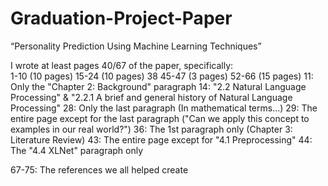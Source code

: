# Graduation-Project-Paper
“Personality Prediction Using Machine Learning Techniques”

I wrote at least pages 40/67 of the paper, specifically: <br>
1-10 (10 pages)
15-24 (10 pages)
38
45-47 (3 pages)
52-66 (15 pages)
11: Only the "Chapter 2: Background" paragraph 
14: "2.2 Natural Language Processing" & "2.2.1 A brief and general history of Natural Language Processing"
28: Only the last paragraph (In mathematical terms...)
29: The entire page except for the last paragraph ("Can we apply this concept to examples in our real world?")
36: The 1st paragraph only (Chapter 3: Literature Review)
43: The entire page except for "4.1 Preprocessing"
44: The "4.4 XLNet" paragraph only

67-75: The references we all helped create

